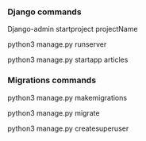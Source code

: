 ### Django commands

Django-admin startproject projectName

python3 manage.py runserver

python3 manage.py startapp articles

### Migrations commands

python3 manage.py makemigrations

python3 manage.py migrate 

python3 manage.py createsuperuser